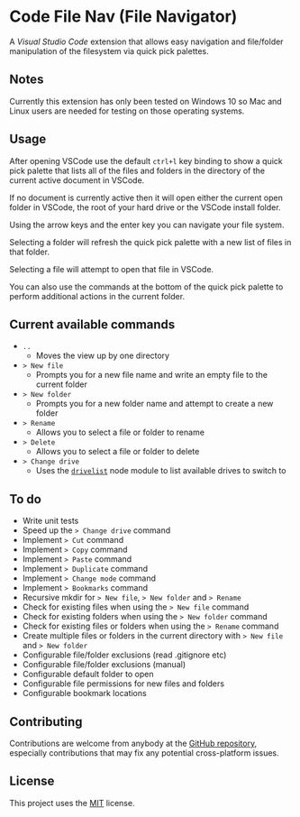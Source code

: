 # Code File Nav (File Navigator)

A _Visual Studio Code_ extension that allows easy navigation and file/folder manipulation of the filesystem via quick pick palettes.

## Notes

Currently this extension has only been tested on Windows 10 so Mac and Linux users are needed for testing on those operating systems.

## Usage

After opening VSCode use the default `ctrl+l` key binding to show a quick pick palette that lists all of the files and folders in the directory of the current active document in VSCode.

If no document is currently active then it will open either the current open folder in VSCode, the root of your hard drive or the VSCode install folder.

Using the arrow keys and the enter key you can navigate your file system.

Selecting a folder will refresh the quick pick palette with a new list of files in that folder.

Selecting a file will attempt to open that file in VSCode.

You can also use the commands at the bottom of the quick pick palette to perform additional actions in the current folder.

## Current available commands

- `..`
  - Moves the view up by one directory
- `> New file`
  - Prompts you for a new file name and write an empty file to the current folder
- `> New folder`
  - Prompts you for a new folder name and attempt to create a new folder
- `> Rename`
  - Allows you to select a file or folder to rename
- `> Delete`
  - Allows you to select a file or folder to delete
- `> Change drive`
  - Uses the [`drivelist`][drivelist-github] node module to list available drives to switch to

## To do

- Write unit tests
- Speed up the `> Change drive` command
- Implement `> Cut` command
- Implement `> Copy` command
- Implement `> Paste` command
- Implement `> Duplicate` command
- Implement `> Change mode` command
- Implement `> Bookmarks` command
- Recursive mkdir for `> New file`, `> New folder` and `> Rename`
- Check for existing files when using the `> New file` command
- Check for existing folders when using the `> New folder` command
- Check for existing files or folders when using the `> Rename` command
- Create multiple files or folders in the current directory with `> New file` and `> New folder`
- Configurable file/folder exclusions (read .gitignore etc)
- Configurable file/folder exclusions (manual)
- Configurable default folder to open
- Configurable file permissions for new files and folders
- Configurable bookmark locations

## Contributing

Contributions are welcome from anybody at the [GitHub repository][code-file-nav-github], especially contributions that may fix any potential cross-platform issues.

## License

This project uses the [MIT][code-file-nav-license] license.

[code-file-nav-github]: https://github.com/jakelucas/code-file-nav
[code-file-nav-license]: https://github.com/jakelucas/code-file-nav/blob/master/LICENSE
[drivelist-github]: https://github.com/resin-io-modules/drivelist